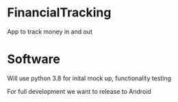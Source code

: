 # FinancialTracking
App to track money in and out

# Software
Will use python 3.8 for inital mock up, functionality testing

For full development we want to release to Android

